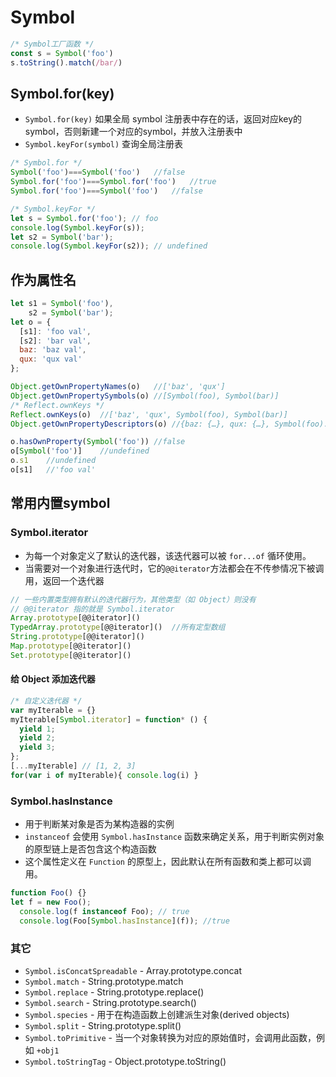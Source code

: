 # Symbol

```js
/* Symbol工厂函数 */
const s = Symbol('foo')
s.toString().match(/bar/)
```

## Symbol.for(key)

- `Symbol.for(key)` 如果全局 symbol 注册表中存在的话，返回对应key的symbol，否则新建一个对应的symbol，并放入注册表中
- `Symbol.keyFor(symbol)` 查询全局注册表

```js
/* Symbol.for */
Symbol('foo')===Symbol('foo')	//false
Symbol.for('foo')===Symbol.for('foo')	//true
Symbol.for('foo')===Symbol('foo')	//false

/* Symbol.keyFor */
let s = Symbol.for('foo'); // foo
console.log(Symbol.keyFor(s));
let s2 = Symbol('bar'); 
console.log(Symbol.keyFor(s2)); // undefined
```

## 作为属性名

```js
let s1 = Symbol('foo'),
	s2 = Symbol('bar');
let o = {
  [s1]: 'foo val',
  [s2]: 'bar val',
  baz: 'baz val',
  qux: 'qux val'
};

Object.getOwnPropertyNames(o)	//['baz', 'qux']
Object.getOwnPropertySymbols(o)	//[Symbol(foo), Symbol(bar)]
/* Reflect.ownKeys */
Reflect.ownKeys(o)	//['baz', 'qux', Symbol(foo), Symbol(bar)]
Object.getOwnPropertyDescriptors(o)	//{baz: {…}, qux: {…}, Symbol(foo): {…}, Symbol(bar): {…}}

o.hasOwnProperty(Symbol('foo'))	//false
o[Symbol('foo')]	//undefined
o.s1	//undefined
o[s1]	//'foo val'
```

## 常用内置symbol

### Symbol.iterator

- 为每一个对象定义了默认的迭代器，该迭代器可以被 `for...of` 循环使用。
- 当需要对一个对象进行迭代时，它的`@@iterator`方法都会在不传参情况下被调用，返回一个迭代器

```js
// 一些内置类型拥有默认的迭代器行为，其他类型（如 Object）则没有
// @@iterator 指的就是 Symbol.iterator 
Array.prototype[@@iterator]()
TypedArray.prototype[@@iterator]()	//所有定型数组
String.prototype[@@iterator]()
Map.prototype[@@iterator]()
Set.prototype[@@iterator]()
```

#### 给 Object 添加迭代器

```js
/* 自定义迭代器 */
var myIterable = {}
myIterable[Symbol.iterator] = function* () {
  yield 1;
  yield 2;
  yield 3;
};
[...myIterable] // [1, 2, 3]
for(var i of myIterable){ console.log(i) }
```



### Symbol.hasInstance

- 用于判断某对象是否为某构造器的实例
- `instanceof` 会使用 `Symbol.hasInstance` 函数来确定关系，用于判断实例对象的原型链上是否包含这个构造函数
- 这个属性定义在 `Function` 的原型上，因此默认在所有函数和类上都可以调用。

```js
function Foo() {}
let f = new Foo();
  console.log(f instanceof Foo); // true
  console.log(Foo[Symbol.hasInstance](f)); //true
```



### 其它

- `Symbol.isConcatSpreadable` - Array.prototype.concat
- `Symbol.match` - String.prototype.match
- `Symbol.replace` - String.prototype.replace()
- `Symbol.search` - String.prototype.search()
- `Symbol.species` - 用于在构造函数上创建派生对象(derived objects)
- `Symbol.split` - String.prototype.split()
- `Symbol.toPrimitive` - 当一个对象转换为对应的原始值时，会调用此函数，例如 `+obj1`
- `Symbol.toStringTag` - Object.prototype.toString()



